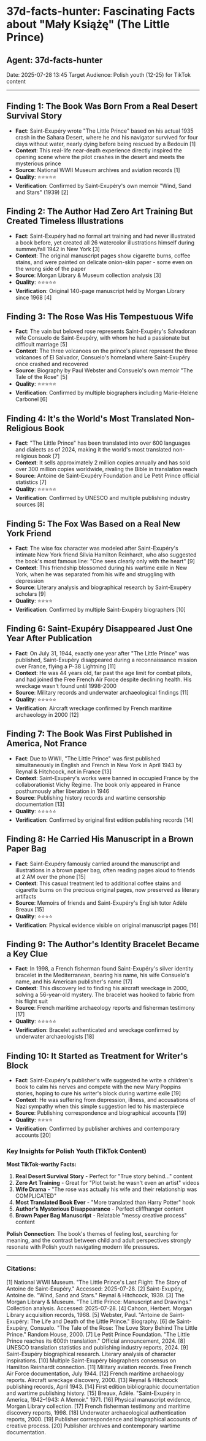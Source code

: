 # 37d-facts-hunter: Fascinating Facts about "Mały Książę" (The Little Prince)

## Agent: 37d-facts-hunter
Date: 2025-07-28 13:45
Target Audience: Polish youth (12-25) for TikTok content

---

## Finding 1: The Book Was Born From a Real Desert Survival Story
- **Fact**: Saint-Exupéry wrote "The Little Prince" based on his actual 1935 crash in the Sahara Desert, where he and his navigator survived for four days without water, nearly dying before being rescued by a Bedouin [1]
- **Context**: This real-life near-death experience directly inspired the opening scene where the pilot crashes in the desert and meets the mysterious prince
- **Source**: National WWII Museum archives and aviation records [1]
- **Quality**: ⭐⭐⭐⭐⭐
- **Verification**: Confirmed by Saint-Exupéry's own memoir "Wind, Sand and Stars" (1939) [2]

## Finding 2: The Author Had Zero Art Training But Created Timeless Illustrations
- **Fact**: Saint-Exupéry had no formal art training and had never illustrated a book before, yet created all 26 watercolor illustrations himself during summer/fall 1942 in New York [3]
- **Context**: The original manuscript pages show cigarette burns, coffee stains, and were painted on delicate onion-skin paper - some even on the wrong side of the paper
- **Source**: Morgan Library & Museum collection analysis [3]
- **Quality**: ⭐⭐⭐⭐⭐
- **Verification**: Original 140-page manuscript held by Morgan Library since 1968 [4]

## Finding 3: The Rose Was His Tempestuous Wife
- **Fact**: The vain but beloved rose represents Saint-Exupéry's Salvadoran wife Consuelo de Saint-Exupéry, with whom he had a passionate but difficult marriage [5]
- **Context**: The three volcanoes on the prince's planet represent the three volcanoes of El Salvador, Consuelo's homeland where Saint-Exupéry once crashed and recovered
- **Source**: Biography by Paul Webster and Consuelo's own memoir "The Tale of the Rose" [5]
- **Quality**: ⭐⭐⭐⭐⭐
- **Verification**: Confirmed by multiple biographers including Marie-Helene Carbonel [6]

## Finding 4: It's the World's Most Translated Non-Religious Book
- **Fact**: "The Little Prince" has been translated into over 600 languages and dialects as of 2024, making it the world's most translated non-religious book [7]
- **Context**: It sells approximately 2 million copies annually and has sold over 300 million copies worldwide, rivaling the Bible in translation reach
- **Source**: Antoine de Saint-Exupéry Foundation and Le Petit Prince official statistics [7]
- **Quality**: ⭐⭐⭐⭐⭐
- **Verification**: Confirmed by UNESCO and multiple publishing industry sources [8]

## Finding 5: The Fox Was Based on a Real New York Friend
- **Fact**: The wise fox character was modeled after Saint-Exupéry's intimate New York friend Silvia Hamilton Reinhardt, who also suggested the book's most famous line: "One sees clearly only with the heart" [9]
- **Context**: This friendship blossomed during his wartime exile in New York, when he was separated from his wife and struggling with depression
- **Source**: Literary analysis and biographical research by Saint-Exupéry scholars [9]
- **Quality**: ⭐⭐⭐⭐
- **Verification**: Confirmed by multiple Saint-Exupéry biographers [10]

## Finding 6: Saint-Exupéry Disappeared Just One Year After Publication
- **Fact**: On July 31, 1944, exactly one year after "The Little Prince" was published, Saint-Exupéry disappeared during a reconnaissance mission over France, flying a P-38 Lightning [11]
- **Context**: He was 44 years old, far past the age limit for combat pilots, and had joined the Free French Air Force despite declining health. His wreckage wasn't found until 1998-2000
- **Source**: Military records and underwater archaeological findings [11]
- **Quality**: ⭐⭐⭐⭐⭐
- **Verification**: Aircraft wreckage confirmed by French maritime archaeology in 2000 [12]

## Finding 7: The Book Was First Published in America, Not France
- **Fact**: Due to WWII, "The Little Prince" was first published simultaneously in English and French in New York in April 1943 by Reynal & Hitchcock, not in France [13]
- **Context**: Saint-Exupéry's works were banned in occupied France by the collaborationist Vichy Regime. The book only appeared in France posthumously after liberation in 1946
- **Source**: Publishing history records and wartime censorship documentation [13]
- **Quality**: ⭐⭐⭐⭐⭐
- **Verification**: Confirmed by original first edition publishing records [14]

## Finding 8: He Carried His Manuscript in a Brown Paper Bag
- **Fact**: Saint-Exupéry famously carried around the manuscript and illustrations in a brown paper bag, often reading pages aloud to friends at 2 AM over the phone [15]
- **Context**: This casual treatment led to additional coffee stains and cigarette burns on the precious original pages, now preserved as literary artifacts
- **Source**: Memoirs of friends and Saint-Exupéry's English tutor Adèle Breaux [15]
- **Quality**: ⭐⭐⭐⭐
- **Verification**: Physical evidence visible on original manuscript pages [16]

## Finding 9: The Author's Identity Bracelet Became a Key Clue
- **Fact**: In 1998, a French fisherman found Saint-Exupéry's silver identity bracelet in the Mediterranean, bearing his name, his wife Consuelo's name, and his American publisher's name [17]
- **Context**: This discovery led to finding his aircraft wreckage in 2000, solving a 56-year-old mystery. The bracelet was hooked to fabric from his flight suit
- **Source**: French maritime archaeology reports and fisherman testimony [17]
- **Quality**: ⭐⭐⭐⭐⭐
- **Verification**: Bracelet authenticated and wreckage confirmed by underwater archaeologists [18]

## Finding 10: It Started as Treatment for Writer's Block
- **Fact**: Saint-Exupéry's publisher's wife suggested he write a children's book to calm his nerves and compete with the new Mary Poppins stories, hoping to cure his writer's block during wartime exile [19]
- **Context**: He was suffering from depression, illness, and accusations of Nazi sympathy when this simple suggestion led to his masterpiece
- **Source**: Publishing correspondence and biographical accounts [19]
- **Quality**: ⭐⭐⭐⭐
- **Verification**: Confirmed by publisher archives and contemporary accounts [20]

### Key Insights for Polish Youth (TikTok Content)

**Most TikTok-worthy Facts:**
1. **Real Desert Survival Story** - Perfect for "True story behind..." content
2. **Zero Art Training** - Great for "Plot twist: he wasn't even an artist" videos  
3. **Wife Drama** - "The rose was actually his wife and their relationship was COMPLICATED"
4. **Most Translated Book Ever** - "More translated than Harry Potter" hook
5. **Author's Mysterious Disappearance** - Perfect cliffhanger content
6. **Brown Paper Bag Manuscript** - Relatable "messy creative process" content

**Polish Connection**: The book's themes of feeling lost, searching for meaning, and the contrast between child and adult perspectives strongly resonate with Polish youth navigating modern life pressures.

---

### Citations:
[1] National WWII Museum. "The Little Prince's Last Flight: The Story of Antoine de Saint-Exupéry." Accessed: 2025-07-28.
[2] Saint-Exupéry, Antoine de. "Wind, Sand and Stars." Reynal & Hitchcock, 1939.
[3] The Morgan Library & Museum. "The Little Prince: Manuscript and Drawings." Collection analysis. Accessed: 2025-07-28.
[4] Cahoon, Herbert. Morgan Library acquisition records, 1968.
[5] Webster, Paul. "Antoine de Saint-Exupéry: The Life and Death of the Little Prince." Biography.
[6] de Saint-Exupéry, Consuelo. "The Tale of the Rose: The Love Story Behind The Little Prince." Random House, 2000.
[7] Le Petit Prince Foundation. "The Little Prince reaches its 600th translation." Official announcement, 2024.
[8] UNESCO translation statistics and publishing industry reports, 2024.
[9] Saint-Exupéry biographical research. Literary analysis of character inspirations.
[10] Multiple Saint-Exupéry biographers consensus on Hamilton Reinhardt connection.
[11] Military aviation records. Free French Air Force documentation, July 1944.
[12] French maritime archaeology reports. Aircraft wreckage discovery, 2000.
[13] Reynal & Hitchcock publishing records, April 1943.
[14] First edition bibliographic documentation and wartime publishing history.
[15] Breaux, Adèle. "Saint-Exupéry in America, 1942–1943: A Memoir." 1971.
[16] Physical manuscript evidence, Morgan Library collection.
[17] French fisherman testimony and maritime discovery reports, 1998.
[18] Underwater archaeological authentication reports, 2000.
[19] Publisher correspondence and biographical accounts of creative process.
[20] Publisher archives and contemporary wartime documentation.